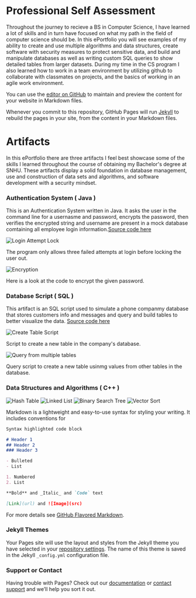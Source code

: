 # Professional Self Assessment

  Throughout the journey to recieve a BS in Computer Science, I have learned a lot of skills and in turn have focused on what my path in the field of computer science should be. In this ePortfolio you will see examples of my ability to create and use multiple algorithms and data structures, create software with security measures to protect sensitive data, and build and manipulate databases as well as writing custom SQL queries to show detailed tables from larger datasets. During my time in the CS program I also learned how to work in a team environment by utilizing github to collaborate with classmates on projects, and the basics of working in an agile work environment. 

You can use the [editor on GitHub](https://github.com/brownt92/brownt92.github.io/edit/main/index.md) to maintain and preview the content for your website in Markdown files.

Whenever you commit to this repository, GitHub Pages will run [Jekyll](https://jekyllrb.com/) to rebuild the pages in your site, from the content in your Markdown files.

# Artifacts

In this ePortfolio there are three artifacts I feel best showcase some of the skills I learned throughout the course of obtaining my Bachelor's degree at SNHU. These artifacts display a solid foundation in database management, use and construction of data sets and algorithms, and software development with a security mindset.

### Authentication System ( Java )

This is an Authentication System written in Java. It asks the user in the command line for a usernasme and password, encrypts the password, then verifies the encrypted string and username are present in a mock database comtaining all employee login information.[Source code here](https://github.com/brownt92/brownt92.github.io/tree/main/AuthenticationSystem)

![Login Attempt Lock](Images/loginattempt.PNG)

The program only allows three failed attempts at login before locking the user out.

![Encryption](Images/passwordencryption.PNG)

Here is a look at the code to encrypt the given password.

### Database Script ( SQL )
This artifact is an SQL script used to simulate a phone companmy database that stores customers info and messages and query and build tables to better visualize the data.
[Source code here](https://github.com/brownt92/brownt92.github.io/tree/main/Database%20Management)

![Create Table Script](Images/createtable.PNG)

Script to create a new table in the company's database.

![Query from multiple tables](Images/querytables.PNG)

Query script to create a new table usinmg values from other tables in the database.

### Data Structures and Algorithms ( C++ )

![Hash Table](Images/hashtable.PNG)
![Linked List](Images/linkedlist.PNG)
![Binary Search Tree](Images/searchtree.PNG)
![Vector Sort](Images/vectorsort.PNG)

Markdown is a lightweight and easy-to-use syntax for styling your writing. It includes conventions for

```markdown
Syntax highlighted code block

# Header 1
## Header 2
### Header 3

- Bulleted
- List

1. Numbered
2. List

**Bold** and _Italic_ and `Code` text

[Link](url) and ![Image](src)
```

For more details see [GitHub Flavored Markdown](https://guides.github.com/features/mastering-markdown/).

### Jekyll Themes

Your Pages site will use the layout and styles from the Jekyll theme you have selected in your [repository settings](https://github.com/brownt92/brownt92.github.io/settings). The name of this theme is saved in the Jekyll `_config.yml` configuration file.

### Support or Contact

Having trouble with Pages? Check out our [documentation](https://docs.github.com/categories/github-pages-basics/) or [contact support](https://github.com/contact) and we’ll help you sort it out.
